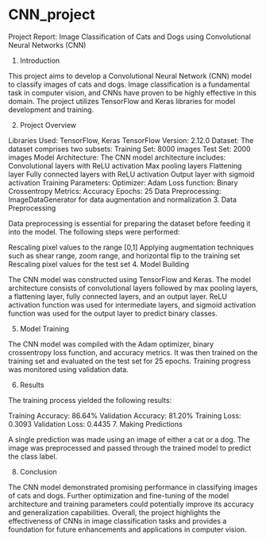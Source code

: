 # CNN_project
Project Report: Image Classification of Cats and Dogs using Convolutional Neural Networks (CNN)

1. Introduction

This project aims to develop a Convolutional Neural Network (CNN) model to classify images of cats and dogs. Image classification is a fundamental task in computer vision, and CNNs have proven to be highly effective in this domain. The project utilizes TensorFlow and Keras libraries for model development and training.

2. Project Overview

Libraries Used: TensorFlow, Keras
TensorFlow Version: 2.12.0
Dataset: The dataset comprises two subsets:
Training Set: 8000 images
Test Set: 2000 images
Model Architecture: The CNN model architecture includes:
Convolutional layers with ReLU activation
Max pooling layers
Flattening layer
Fully connected layers with ReLU activation
Output layer with sigmoid activation
Training Parameters:
Optimizer: Adam
Loss function: Binary Crossentropy
Metrics: Accuracy
Epochs: 25
Data Preprocessing:
ImageDataGenerator for data augmentation and normalization
3. Data Preprocessing

Data preprocessing is essential for preparing the dataset before feeding it into the model. The following steps were performed:

Rescaling pixel values to the range [0,1]
Applying augmentation techniques such as shear range, zoom range, and horizontal flip to the training set
Rescaling pixel values for the test set
4. Model Building

The CNN model was constructed using TensorFlow and Keras. The model architecture consists of convolutional layers followed by max pooling layers, a flattening layer, fully connected layers, and an output layer. ReLU activation function was used for intermediate layers, and sigmoid activation function was used for the output layer to predict binary classes.

5. Model Training

The CNN model was compiled with the Adam optimizer, binary crossentropy loss function, and accuracy metrics. It was then trained on the training set and evaluated on the test set for 25 epochs. Training progress was monitored using validation data.

6. Results

The training process yielded the following results:

Training Accuracy: 86.64%
Validation Accuracy: 81.20%
Training Loss: 0.3093
Validation Loss: 0.4435
7. Making Predictions

A single prediction was made using an image of either a cat or a dog. The image was preprocessed and passed through the trained model to predict the class label.

8. Conclusion

The CNN model demonstrated promising performance in classifying images of cats and dogs. Further optimization and fine-tuning of the model architecture and training parameters could potentially improve its accuracy and generalization capabilities. Overall, the project highlights the effectiveness of CNNs in image classification tasks and provides a foundation for future enhancements and applications in computer vision.
